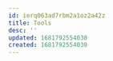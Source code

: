 ```yaml
---
id: ierq063ad7rbm2a1oz2a42z
title: Tools
desc: ''
updated: 1681792554030
created: 1681792554030
---
```

